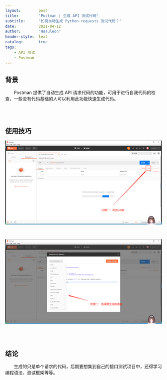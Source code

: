 ```yaml
---
layout:        post
title:         "Postman | 生成 API 测试代码"
subtitle:      "如何自动生成 Python-requests 测试代码？"
date:          2021-04-12
author:        "Haauleon"
header-style:  text
catalog:       true
tags:
    - API 测试
    - Postman
---
```


## 背景
&emsp;&emsp;Postman 提供了自动生成 API 请求代码的功能，可用于进行自我代码的检查，一些没有代码基础的人可以利用此功能快速生成代码。         

<br><br>

## 使用技巧     
![](\img\in-post\post-postman\2021-04-12-postman-exchange-1.png)          

<br>

![](\img\in-post\post-postman\2021-04-12-postman-exchange-2.png)     

<br><br>

## 结论
&emsp;&emsp;生成的只是单个请求的代码，后期要想集到自己的接口测试项目中，还得学习编程语法、测试框架等等。
